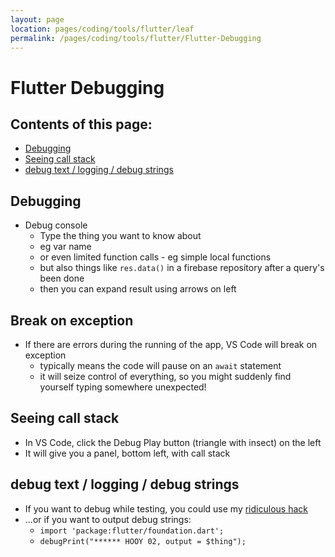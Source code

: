 ```yaml
---
layout: page
location: pages/coding/tools/flutter/leaf
permalink: /pages/coding/tools/flutter/Flutter-Debugging
---
```


# Flutter Debugging

## Contents of this page:

- [Debugging](<#debugging>)
- [Seeing call stack](<#seeing call stack>)
- [debug text / logging / debug strings](<#debug text  logging  debug strings>)

## Debugging

- Debug console
  - Type the thing you want to know about
  - eg var name
  - or even limited function calls - eg simple local functions
  - but also things like `res.data()` in a firebase repository after a query's been done
  - then you can expand result using arrows on left

## Break on exception

- If there are errors during the running of the app, VS Code will break on exception
  - typically means the code will pause on an `await` statement
  - it will seize control of everything, so you might suddenly find yourself typing somewhere unexpected!

## Seeing call stack

- In VS Code, click the Debug Play button (triangle with insect) on the left
- It will give you a panel, bottom left, with call stack

## debug text / logging / debug strings

- If you want to debug while testing, you could use my [ridiculous hack](flutter-testing.md#testing-exactly-whats-happening-in-some-code)
- ...or if you want to output debug strings:
    - `import 'package:flutter/foundation.dart';` 
    - `debugPrint("****** HOOY 02, output = $thing");`